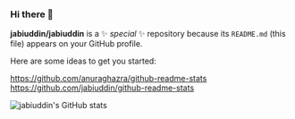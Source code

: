 ### Hi there 👋


**jabiuddin/jabiuddin** is a ✨ _special_ ✨ repository because its `README.md` (this file) appears on your GitHub profile.

Here are some ideas to get you started:
<!--
- 🔭 I’m currently working on ...
- 🌱 I’m currently learning ...
- 👯 I’m looking to collaborate on ...
- 🤔 I’m looking for help with ...
- 💬 Ask me about ...
- 📫 How to reach me: ...
- 😄 Pronouns: ...
- ⚡ Fun fact: ... 
- 

-->
https://github.com/anuraghazra/github-readme-stats
https://github.com/jabiuddin/github-readme-stats

![jabiuddin's GitHub stats](https://github-readme-stats.vercel.app/api?username=jabiuddin&show_icons=true&theme=radical)

